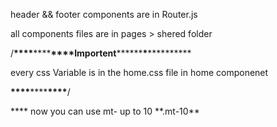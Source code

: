 header && footer components are in Router.js

all components files are in pages > shered folder

/**\*\*\*\***\*\*\*\***\*\*\*\***Importent******\*\*\*\*******\*******\*\*\*\*******

every css Variable is in the home.css file in home componenet

************\*\*\*\*************\*\*\*\*************\*\*\*\*************/

\***\* now you can use mt- up to 10 **.mt-10\*\*
